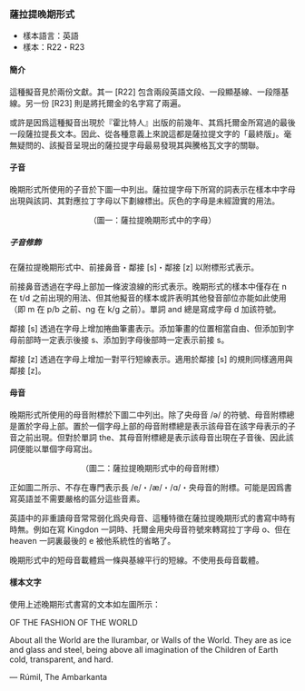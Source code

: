 ### 薩拉提晚期形式

- 樣本語言：英語
- 樣本：R22・R23

#### 簡介

這種擬音見於兩份文獻。其一 [R22] 包含兩段英語文段、一段顯基線、一段隱基線。另一份 [R23] 則是將托爾金的名字寫了兩遍。

或許是因爲這種擬音出現於『霍比特人』出版的前幾年、其爲托爾金所寫過的最後一段薩拉提長文本。因此、從各種意義上來說這都是薩拉提文字的「最終版」。毫無疑問的、該擬音呈現出的薩拉提字母最易發現其與騰格瓦文字的關聯。

#### 子音

晚期形式所使用的子音於下圖一中列出。薩拉提字母下所寫的詞表示在樣本中字母出現與該詞、其對應拉丁字母以下劃線標出。灰色的字母是未經證實的用法。

<p align="center">（圖一：薩拉提晩期形式中的字母）</p>

##### 子音修飾

在薩拉提晚期形式中、前接鼻音・鄰接 [s]・鄰接 [z] 以附標形式表示。

前接鼻音透過在字母上部加一條波浪線的形式表示。晚期形式的樣本中僅存在 n 在 t/d 之前出現的用法、但其他擬音的樣本或許表明其他發音部位亦能如此使用（即 m 在 p/b 之前、ng 在 k/g 之前）。單詞 and 總是寫成字母 d 加該符號。

鄰接 [s] 透過在字母上增加捲曲筆畫表示。添加筆畫的位置相當自由、但添加到字母前部時一定表示後接 s、添加到字母後部時一定表示前接 s。

鄰接 [z] 透過在字母上增加一對平行短線表示。適用於鄰接 [s] 的規則同樣適用與鄰接 [z]。

#### 母音

晚期形式所使用的母音附標於下圖二中列出。除了央母音 /ə/ 的符號、母音附標總是置於字母上部。置於一個字母上部的母音附標總是表示該母音在該字母表示的子音之前出現。但對於單詞 the、其母音附標總是表示該母音出現在子音後、因此該詞便能以單個字母寫出。

<p align="center">（圖二：薩拉提晩期形式中的母音附標）</p>

正如圖二所示、不存在專門表示長 /e/・/æ/・/ɑ/・央母音的附標。可能是因爲書寫英語並不需要嚴格的區分這些音素。

英語中的非重讀母音常常弱化爲央母音、這種特徵在薩拉提晚期形式的書寫中時有時無。例如在寫 Kingdon 一詞時、托爾金用央母音符號來轉寫拉丁字母 o、但在 heaven 一詞裏最後的 e 被他系統性的省略了。

晚期形式中的短母音載體爲一條與基線平行的短線。不使用長母音載體。

#### 樣本文字



使用上述晚期形式書寫的文本如左圖所示：

OF THE FASHION OF THE WORLD

About all the World are the Ilurambar, or Walls of the World. They are as ice and glass and steel, being above all imagination of the Children of Earth cold, transparent, and hard.

— Rúmil, The Ambarkanta 